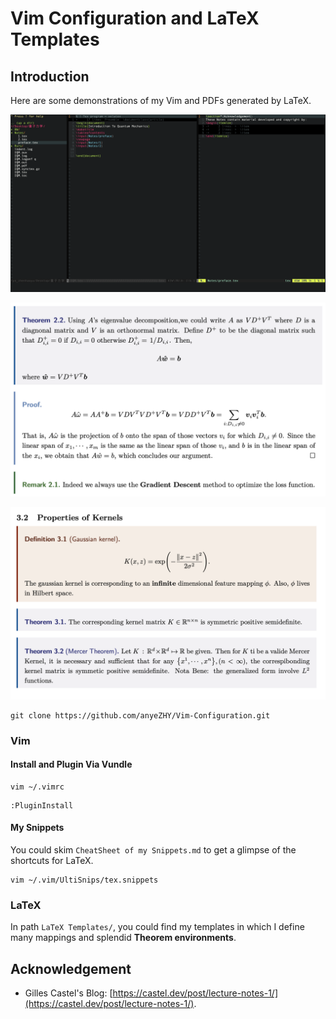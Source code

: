 # Vim Configuration and LaTeX Templates

## Introduction

Here are some demonstrations of my Vim and PDFs generated by LaTeX.

![](vim.png)

![](tex1.png)

![](tex2.png)

```shell
git clone https://github.com/anyeZHY/Vim-Configuration.git
```

### Vim

#### Install and Plugin Via Vundle

```shell
vim ~/.vimrc
```

```shell
:PluginInstall
```

#### My Snippets

You could skim `CheatSheet of my Snippets.md` to get a glimpse of the shortcuts for LaTeX.

```shell
vim ~/.vim/UltiSnips/tex.snippets
```

### LaTeX

In path `LaTeX Templates/`, you could find my templates in which I define many mappings and splendid **Theorem environments**.

## Acknowledgement

- Gilles Castel's Blog: [https://castel.dev/post/lecture-notes-1/](https://castel.dev/post/lecture-notes-1/).
